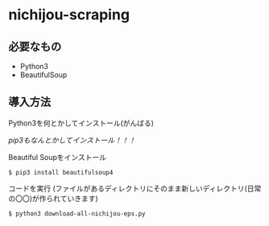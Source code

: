# nichijou-scraping

## 必要なもの
- Python3
- BeautifulSoup

## 導入方法
Python3を何とかしてインストール(がんばる)

*pip3もなんとかしてインストール！！！*


Beautiful Soupをインストール

`$ pip3 install beautifulsoup4`

コードを実行 (ファイルがあるディレクトリにそのまま新しいディレクトリ(日常の〇〇)が作られていきます)

`$ python3 download-all-nichijou-eps.py`
